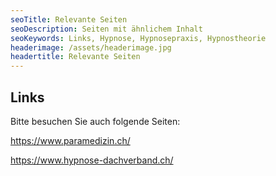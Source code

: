 ```yaml
---
seoTitle: Relevante Seiten
seoDescription: Seiten mit ähnlichem Inhalt
seoKeywords: Links, Hypnose, Hypnosepraxis, Hypnostheorie
headerimage: /assets/headerimage.jpg
headertitle: Relevante Seiten
---
```


## Links

Bitte besuchen Sie auch folgende Seiten:

https://www.paramedizin.ch/

https://www.hypnose-dachverband.ch/
